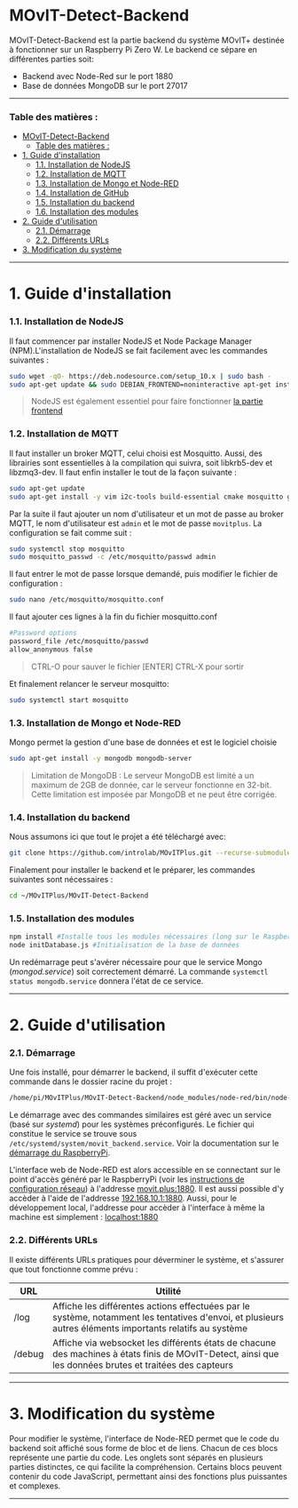 # MOvIT-Detect-Backend

MOvIT-Detect-Backend est la partie backend du système MOvIT+ destinée à fonctionner sur un Raspberry Pi Zero W. Le backend ce sépare en différentes parties soit:
  - Backend avec Node-Red sur le port 1880
  - Base de données MongoDB sur le port 27017
___
### Table des matières :

- [MOvIT-Detect-Backend](#movit-detect-backend)
    - [Table des matières :](#table-des-mati%c3%a8res)
- [1. Guide d'installation](#1-guide-dinstallation)
    - [1.1. Installation de NodeJS](#11-installation-de-nodejs)
    - [1.2. Installation de MQTT](#12-installation-de-mqtt)
    - [1.3. Installation de Mongo et Node-RED](#13-installation-de-mongo-et-node-red)
    - [1.4. Installation de GitHub](#14-installation-de-github)
    - [1.5. Installation du backend](#15-installation-du-backend)
    - [1.6. Installation des modules](#16-installation-des-modules)
- [2. Guide d'utilisation](#2-guide-dutilisation)
    - [2.1. Démarrage](#21-d%c3%a9marrage)
    - [2.2. Différents URLs](#22-diff%c3%a9rents-urls)
- [3. Modification du système](#3-modification-du-syst%c3%a8me)
___

# 1. Guide d'installation
### 1.1. Installation de NodeJS
Il faut commencer par installer NodeJS et Node Package Manager (NPM).L'installation de NodeJS se fait facilement avec les commandes suivantes :
```bash
sudo wget -qO- https://deb.nodesource.com/setup_10.x | sudo bash -
sudo apt-get update && sudo DEBIAN_FRONTEND=noninteractive apt-get install -y nodejs yarn
```
> NodeJS est également essentiel pour faire fonctionner [la partie frontend]

### 1.2. Installation de MQTT
Il faut installer un broker MQTT, celui choisi est Mosquitto. Aussi, des librairies sont essentielles à la compilation qui suivra, soit libkrb5-dev et libzmq3-dev. Il faut enfin installer le tout de la façon suivante :
```bash
sudo apt-get update
sudo apt-get install -y vim i2c-tools build-essential cmake mosquitto git libmosquittopp-dev mosquitto-clients mongodb mongodb-server libkrb5-dev libzmq3-dev autoconf
```

Par la suite il faut ajouter un nom d'utilisateur et un mot de passe au broker MQTT, le nom d'utilisateur est `admin` et le mot de passe `movitplus`. La configuration se fait comme suit :
```bash
sudo systemctl stop mosquitto
sudo mosquitto_passwd -c /etc/mosquitto/passwd admin
```
Il faut entrer le mot de passe lorsque demandé, puis modifier le fichier de configuration :
```bash
sudo nano /etc/mosquitto/mosquitto.conf
```
Il faut ajouter ces lignes à la fin du fichier mosquitto.conf
```bash
#Password options
password_file /etc/mosquitto/passwd
allow_anonymous false
```
> CTRL-O pour sauver le fichier [ENTER]
> CTRL-X pour sortir

Et finalement relancer le serveur mosquitto:
```bash
sudo systemctl start mosquitto
```
### 1.3. Installation de Mongo et Node-RED
Mongo permet la gestion d'une base de données et est le logiciel choisie
```bash
sudo apt-get install -y mongodb mongodb-server
```
> Limitation de MongoDB : Le serveur MongoDB est limité a un maximum de 2GB de donnée, car le serveur fonctionne en 32-bit. Cette limitation est imposée par MongoDB et ne peut être corrigée.

### 1.4. Installation du backend

Nous assumons ici que tout le projet a été téléchargé avec:
```bash
git clone https://github.com/introlab/MOvITPlus.git --recurse-submodules
```

Finalement pour installer le backend et le préparer, les commandes suivantes sont nécessaires :
```bash
cd ~/MOvITPlus/MOvIT-Detect-Backend
```
### 1.5. Installation des modules
```bash
npm install #Installe tous les modules nécessaires (long sur le RaspberryPi)
node initDatabase.js #Initialisation de la base de données
```
Un redémarrage peut s'avérer nécessaire pour que le service Mongo (_mongod.service_) soit correctement démarré. La commande `systemctl status mongodb.service` donnera l'état de ce service.
___



# 2. Guide d'utilisation
### 2.1. Démarrage

Une fois installé, pour démarrer le backend, il suffit d'exécuter cette commande dans le dossier racine du projet :
```bash
/home/pi/MOvITPlus/MOvIT-Detect-Backend/node_modules/node-red/bin/node-red-pi -u /home/pi/MOvITPlus/MOvIT-Detect-Backend --max-old-space-size=256
```

Le démarrage avec des commandes similaires est géré avec un service (basé sur _systemd_) pour les systèmes préconfigurés. Le fichier qui constitue le service se trouve sous `/etc/systemd/system/movit_backend.service`. Voir la documentation sur le [démarrage du RaspberryPi].

L'interface web de Node-RED est alors accessible en se connectant sur le point d'accès généré par le RaspberryPi (voir les [instructions de configuration réseau]) à l'addresse [movit.plus:1880]. Il est aussi possible d'y accèder à l'aide de l'addresse [192.168.10.1:1880]. Aussi, pour le développement local, l'addresse pour accèder à l'interface à même la machine est simplement : [localhost:1880]

### 2.2. Différents URLs
Il existe différents URLs pratiques pour déverminer le système, et s'assurer que tout fonctionne comme prévu :

| URL | Utilité |
| --- | --- |
| /log      | Affiche les différentes actions effectuées par le système, notamment les tentatives d'envoi, et plusieurs autres éléments importants relatifs au système
| /debug      | Affiche via websocket les différents états de chacune des machines à états finis de MOvIT-Detect, ainsi que les données brutes et traitées des capteurs|
___



# 3. Modification du système
Pour modifier le système, l'interface de Node-RED permet que le code du backend soit affiché sous forme de bloc et de liens. Chacun de ces blocs représente une partie du code. Les onglets sont séparés en plusieurs parties distinctes, ce qui facilite la compréhension. Certains blocs peuvent contenir du code JavaScript, permettant ainsi des fonctions plus puissantes et complexes.
___





 [guide NVM]:https://tecadmin.net/install-nodejs-with-nvm/ "Guide de NVM et instruction supplémentaires"

 [la partie frontend]:https://github.com/introlab/MOvIT-Detect-Frontend "MOvIT-Detect-Frontend"

 [démarrage du RaspberryPi]:https://github.com/introlab/MOvITPlus/blob/master/docs/FR/InstallationLogiciel/DemarragePi.md#service-backend "Service de démarrage du backend"

 [instructions de configuration réseau]:https://github.com/introlab/MOvITPlus/blob/master/docs/FR/InstallationLogiciel/ConfigurationReseau.md#access-point "Configuration du wi-fi, du point d'accès et du nom de domaine"

[movit.plus:1880]:http://movit.plus:1880 "Addresse de l'interface en utilisant le point d'accès"

[192.168.10.1:1880]:http://192.168.10.1:1880 "Autre option d'addresse de l'interface en utilisant le point d'accès"

[localhost:1880]:http://localhost:1880 "Addresse de l'interface en utilisant le navigateur de la machine sur laquelle le serveur s'exécute"
